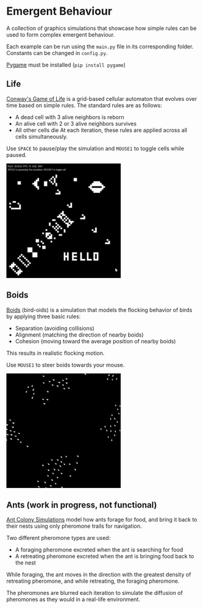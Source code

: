 # Emergent Behaviour
A collection of graphics simulations that showcase how simple rules can be used to form complex emergent behaviour.

Each example can be run using the `main.py` file in its corresponding folder. Constants can be changed in `config.py`.

[Pygame](https://github.com/pygame/pygame) must be installed (`pip install pygame`)

## Life
[Conway's Game of Life](https://en.wikipedia.org/wiki/Conway%27s_Game_of_Life) is a grid-based cellular automaton that evolves over time based on simple rules. The standard rules are as follows:
- A dead cell with 3 alive neighbors is reborn
- An alive cell with 2 or 3 alive neighbors survives
- All other cells die
At each iteration, these rules are applied across all cells simultaneously.

Use `SPACE` to pause/play the simulation and `MOUSE1` to toggle cells while paused.

<img src="images/life.gif" width="300" height="300">

## Boids
[Boids](https://en.wikipedia.org/wiki/Boids) (bird-oids) is a simulation that models the flocking behavior of birds by applying three basic rules: 
- Separation (avoiding collisions)
- Alignment (matching the direction of nearby boids)
- Cohesion (moving toward the average position of nearby boids)

This results in realistic flocking motion.

Use `MOUSE1` to steer boids towards your mouse.

<img src="images/boids.gif" width="300" height="300">

## Ants (work in progress, not functional)
[Ant Colony Simulations](https://softologyblog.wordpress.com/2020/03/21/ant-colony-simulations/) model how ants forage for food, and bring it back to their nests using only pheromone trails for navigation.

Two different pheromone types are used:
- A foraging pheromone excreted when the ant is searching for food
- A retreating pheromone excreted when the ant is bringing food back to the nest

While foraging, the ant moves in the direction with the greatest density of retreating pheromone, and while retreating, the foraging pheromone.

The pheromones are blurred each iteration to simulate the diffusion of pheromones as they would in a real-life environment.
